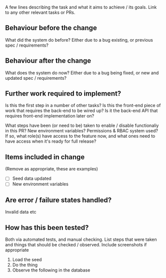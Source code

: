 A few lines describing the task and what it aims to achieve / its goals. Link to any other relevant tasks or PRs.

## Behaviour before the change

What did the system do before? Either due to a bug existing, or previous spec / requirements?

## Behaviour after the change

What does the system do now? Either due to a bug being fixed, or new and updated spec / requirements?

## Further work required to implement?

Is this the first step in a number of other tasks? Is this the front-end piece of work that requires the back-end to be wired up? Is it the back-end API that requires front-end implementation later on?

What steps have been (or need to be) taken to enable / disable functionaliy in this PR? New environment variables? Permissions & RBAC system used? If so, what role(s) have access to the feature now, and what ones need to have access when it's ready for full release?

## Items included in change

(Remove as appropriate, these are examples)

- [ ] Seed data updated
- [ ] New environment variables

## Are error / failure states handled?

Invalid data etc

## How has this been tested?

Both via automated tests, and manual checking. List steps that were taken and things that should be checked / observed. Include screenshots if appropriate

1. Load the seed
1. Do the thing
1. Observe the following in the database

